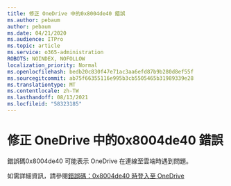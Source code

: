 ```yaml
---
title: 修正 OneDrive 中的0x8004de40 錯誤
ms.author: pebaum
author: pebaum
ms.date: 04/21/2020
ms.audience: ITPro
ms.topic: article
ms.service: o365-administration
ROBOTS: NOINDEX, NOFOLLOW
localization_priority: Normal
ms.openlocfilehash: bedb20c830f47e71ac3aa6efd87b9b280d8ef55f
ms.sourcegitcommit: ab75f66355116e995b3cb5505465b31989339e28
ms.translationtype: MT
ms.contentlocale: zh-TW
ms.lasthandoff: 08/13/2021
ms.locfileid: "58323185"
---
```

# <a name="fix-0x8004de40-error-in-onedrive"></a>修正 OneDrive 中的0x8004de40 錯誤

錯誤碼0x8004de40 可能表示 OneDrive 在連線至雲端時遇到問題。 

如需詳細資訊，請參閱[錯誤碼：0x8004de40 時登入至 OneDrive](https://docs.microsoft.com/sharepoint/troubleshoot/administration/error-0x8004de40-in-onedrive)